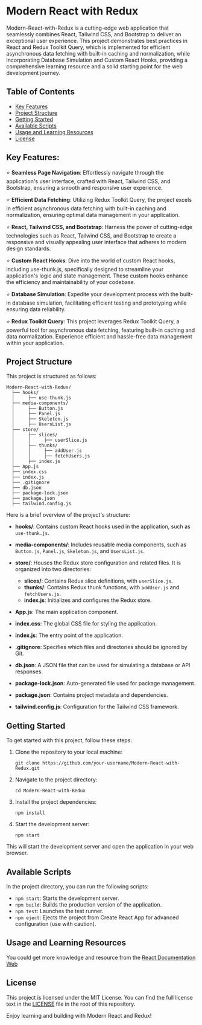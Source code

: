 # Modern React with Redux

Modern-React-with-Redux is a cutting-edge web application that seamlessly combines React, Tailwind CSS, and Bootstrap to deliver an exceptional user experience. This project demonstrates best practices in React and Redux Toolkit Query, which is implemented for efficient asynchronous data fetching with built-in caching and normalization, while incorporating Database Simulation and Custom React Hooks, providing a comprehensive learning resource and a solid starting point for the web development journey.

## Table of Contents

- [Key Features](#key-features)
- [Project Structure](#project-structure)
- [Getting Started](#getting-started)
- [Available Scripts](#available-scripts)
- [Usage and Learning Resources](#usage-and-learning-resources)
- [License](#license)

## Key Features:

⭐ **Seamless Page Navigation**: 
Effortlessly navigate through the application's user interface, crafted with React, Tailwind CSS, and Bootstrap, ensuring a smooth and responsive user experience.

⭐ **Efficient Data Fetching**: 
Utilizing Redux Toolkit Query, the project excels in efficient asynchronous data fetching with built-in caching and normalization, ensuring optimal data management in your application.

⭐ **React, Tailwind CSS, and Bootstrap**: 
Harness the power of cutting-edge technologies such as React, Tailwind CSS, and Bootstrap to create a responsive and visually appealing user interface that adheres to modern design standards.

⭐ **Custom React Hooks**: 
Dive into the world of custom React hooks, including use-thunk.js, specifically designed to streamline your application's logic and state management. These custom hooks enhance the efficiency and maintainability of your codebase.

⭐ **Database Simulation**: 
Expedite your development process with the built-in database simulation, facilitating efficient testing and prototyping while ensuring data reliability.

⭐ **Redux Toolkit Query**: 
This project leverages Redux Toolkit Query, a powerful tool for asynchronous data fetching, featuring built-in caching and data normalization. Experience efficient and hassle-free data management within your application.

## Project Structure

This project is structured as follows:

```
Modern-React-with-Redux/
  ├── hooks/
  │     ├── use-thunk.js
  ├── media-components/
  │     ├── Button.js
  │     ├── Panel.js
  │     ├── Skeleton.js
  │     ├── UsersList.js
  ├── store/
  │     ├── slices/
  │     │     ├── userSlice.js
  │     ├── thunks/
  │     │     ├── addUser.js
  │     │     ├── fetchUsers.js
  │     ├── index.js
  ├── App.js
  ├── index.css
  ├── index.js
  ├── .gitignore
  ├── db.json
  ├── package-lock.json
  ├── package.json
  ├── tailwind.config.js
```

Here is a brief overview of the project's structure:

- **hooks/**: Contains custom React hooks used in the application, such as `use-thunk.js`.

- **media-components/**: Includes reusable media components, such as `Button.js`, `Panel.js`, `Skeleton.js`, and `UsersList.js`.

- **store/**: Houses the Redux store configuration and related files. It is organized into two directories:
  - **slices/**: Contains Redux slice definitions, with `userSlice.js`.
  - **thunks/**: Contains Redux thunk functions, with `addUser.js` and `fetchUsers.js`.
  - **index.js**: Initializes and configures the Redux store.

- **App.js**: The main application component.

- **index.css**: The global CSS file for styling the application.

- **index.js**: The entry point of the application.

- **.gitignore**: Specifies which files and directories should be ignored by Git.

- **db.json**: A JSON file that can be used for simulating a database or API responses.

- **package-lock.json**: Auto-generated file used for package management.

- **package.json**: Contains project metadata and dependencies.

- **tailwind.config.js**: Configuration for the Tailwind CSS framework.

## Getting Started

To get started with this project, follow these steps:

1. Clone the repository to your local machine:

   ```shell
   git clone https://github.com/your-username/Modern-React-with-Redux.git
   ```

2. Navigate to the project directory:

   ```shell
   cd Modern-React-with-Redux
   ```

3. Install the project dependencies:

   ```shell
   npm install
   ```

4. Start the development server:

   ```shell
   npm start
   ```

This will start the development server and open the application in your web browser.

## Available Scripts

In the project directory, you can run the following scripts:

- `npm start`: Starts the development server.
- `npm build`: Builds the production version of the application.
- `npm test`: Launches the test runner.
- `npm eject`: Ejects the project from Create React App for advanced configuration (use with caution).

## Usage and Learning Resources

You could get more knowledge and resource from the [React Documentation Web](https://create-react-app.dev/docs/documentation-intro)

## License

This project is licensed under the MIT License. You can find the full license text in the [LICENSE](LICENSE) file in the root of this repository.

Enjoy learning and building with Modern React and Redux!

